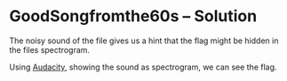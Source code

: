 # GoodSongfromthe60s – Solution

The noisy sound of the file gives us a hint that the flag might be hidden in the files spectrogram.

Using [Audacity](https://www.audacityteam.org/), showing the sound as spectrogram, we can see the flag.
